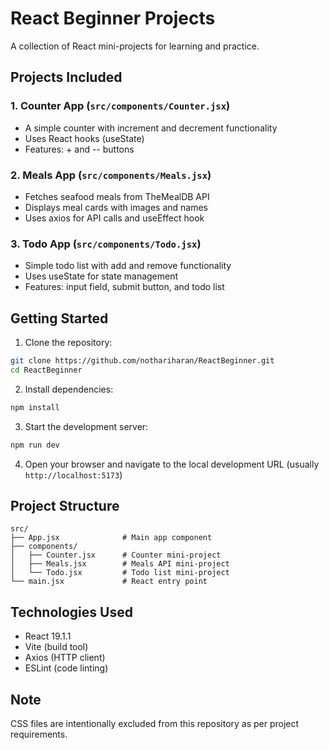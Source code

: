 # React Beginner Projects

A collection of React mini-projects for learning and practice.

## Projects Included

### 1. Counter App (`src/components/Counter.jsx`)
- A simple counter with increment and decrement functionality
- Uses React hooks (useState)
- Features: + and -- buttons

### 2. Meals App (`src/components/Meals.jsx`)
- Fetches seafood meals from TheMealDB API
- Displays meal cards with images and names
- Uses axios for API calls and useEffect hook

### 3. Todo App (`src/components/Todo.jsx`)
- Simple todo list with add and remove functionality
- Uses useState for state management
- Features: input field, submit button, and todo list

## Getting Started

1. Clone the repository:
```bash
git clone https://github.com/nothariharan/ReactBeginner.git
cd ReactBeginner
```

2. Install dependencies:
```bash
npm install
```

3. Start the development server:
```bash
npm run dev
```

4. Open your browser and navigate to the local development URL (usually `http://localhost:5173`)

## Project Structure

```
src/
├── App.jsx              # Main app component
├── components/
│   ├── Counter.jsx      # Counter mini-project
│   ├── Meals.jsx        # Meals API mini-project
│   └── Todo.jsx         # Todo list mini-project
└── main.jsx             # React entry point
```

## Technologies Used

- React 19.1.1
- Vite (build tool)
- Axios (HTTP client)
- ESLint (code linting)

## Note

CSS files are intentionally excluded from this repository as per project requirements.
